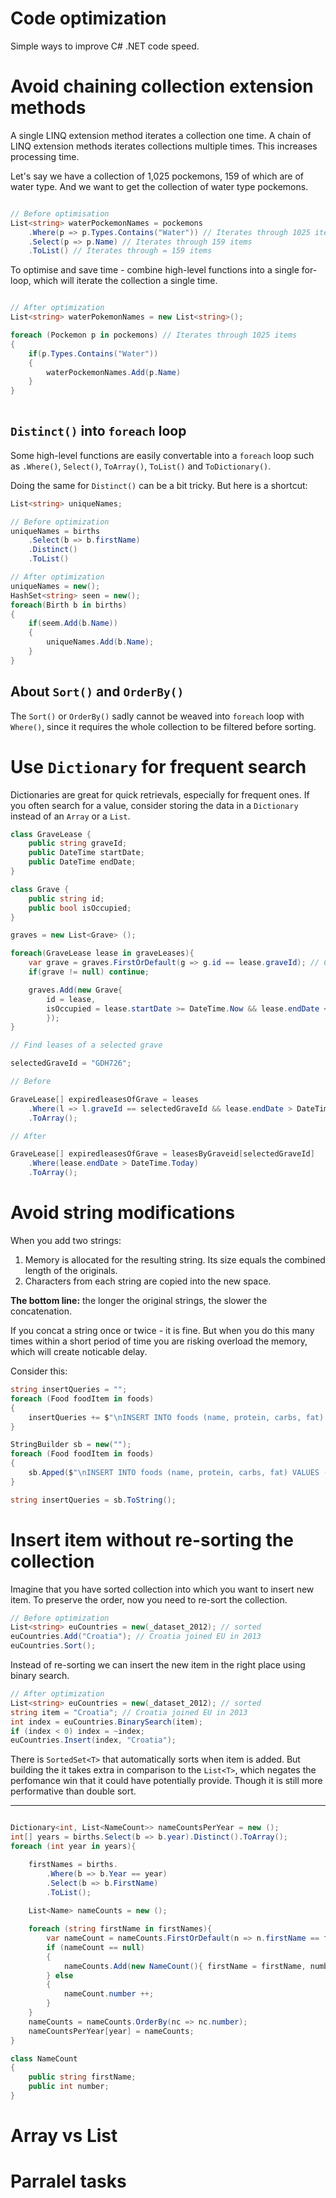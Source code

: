 # Code optimization

Simple ways to improve C# .NET code speed.

# Avoid chaining collection extension methods

A single LINQ extension method iterates a collection one time. A chain of LINQ extension methods iterates collections multiple times. This increases processing time. 

Let's say we have a collection of  1,025 pockemons, 159 of which are of water type. And we want to get the collection of water type pockemons.

```c#

// Before optimisation
List<string> waterPockemonNames = pockemons
    .Where(p => p.Types.Contains("Water")) // Iterates through 1025 items
    .Select(p => p.Name) // Iterates through 159 items
    .ToList() // Iterates through = 159 items

```
To optimise and save time - combine high-level functions into a single for-loop, which will iterate the collection a single time.



```c#

// After optimization
List<string> waterPokemonNames = new List<string>();

foreach (Pockemon p in pockemons) // Iterates through 1025 items
{
    if(p.Types.Contains("Water"))
    {
        waterPockemonNames.Add(p.Name)
    }
}
    
```

## `Distinct()` into `foreach` loop 

Some high-level functions are easily convertable into a `foreach` loop such as `.Where()`, `Select()`, `ToArray()`, `ToList()` and `ToDictionary()`.

Doing the same for `Distinct()` can be a bit tricky. But here is a shortcut:

```c#
List<string> uniqueNames;

// Before optimization
uniqueNames = births
    .Select(b => b.firstName)
    .Distinct()
    .ToList()

// After optimization
uniqueNames = new();
HashSet<string> seen = new();
foreach(Birth b in births)
{
    if(seem.Add(b.Name))
    {
        uniqueNames.Add(b.Name);
    }    
}
```

## About `Sort()` and `OrderBy()`

The `Sort()` or `OrderBy()` sadly cannot be weaved into `foreach` loop with `Where()`, since it requires the whole collection to be filtered before sorting.

# Use `Dictionary` for frequent search

Dictionaries are great for quick retrievals, especially for frequent ones. If you often search for a value, consider storing the data in a `Dictionary` instead of an `Array` or a `List`.

```c#
class GraveLease {
    public string graveId; 
    public DateTime startDate;
    public DateTime endDate;
} 

class Grave {
    public string id;
    public bool isOccupied;
}

graves = new List<Grave> ();

foreach(GraveLease lease in graveLeases){
    var grave = graves.FirstOrDefault(g => g.id == lease.graveId); // Can be optimised
    if(grave != null) continue;

    graves.Add(new Grave{ 
        id = lease,
        isOccupied = lease.startDate >= DateTime.Now && lease.endDate <= DateTime.Now,
        });
}

```


```c#
// Find leases of a selected grave

selectedGraveId = "GDH726";

// Before

GraveLease[] expiredleasesOfGrave = leases
    .Where(l => l.graveId == selectedGraveId && lease.endDate > DateTime.Today)
    .ToArray();

// After

GraveLease[] expiredleasesOfGrave = leasesByGraveid[selectedGraveId]
    .Where(lease.endDate > DateTime.Today)
    .ToArray();
```

# Avoid string modifications

When you add two strings:

1. Memory is allocated for the resulting string. Its size equals the combined length of the originals. 
2. Characters from each string are copied into the new space.

**The bottom line:** the longer the original strings, the slower the concatenation.

If you concat a string once or twice - it is fine. But when you do this many times within a short period of time you are risking overload the memory, which will create noticable delay.

Consider this:

```c#
string insertQueries = "";
foreach (Food foodItem in foods)
{
    insertQueries += $"\nINSERT INTO foods (name, protein, carbs, fat) VALUES ('{foodItem.name}', {foodItem.protein}, {foodItem.carbs}, {foodItem.fat});"
}
```
```c#
StringBuilder sb = new("");
foreach (Food foodItem in foods)
{
    sb.Apped($"\nINSERT INTO foods (name, protein, carbs, fat) VALUES ('{foodItem.name}', {foodItem.protein}, {foodItem.carbs}, {foodItem.fat});");
}

string insertQueries = sb.ToString();
```

# Insert item without re-sorting the collection

Imagine that you have sorted collection into which you want to insert new item. To preserve the order, now you need to re-sort the collection.

```c#
// Before optimization
List<string> euCountries = new(_dataset_2012); // sorted
euCountries.Add("Croatia"); // Croatia joined EU in 2013
euCountries.Sort();
```

Instead of re-sorting we can insert the new item in the right place using binary search.

```c#
// After optimization
List<string> euCountries = new(_dataset_2012); // sorted
string item = "Croatia"; // Croatia joined EU in 2013
int index = euCountries.BinarySearch(item);
if (index < 0) index = ~index;
euCountries.Insert(index, "Croatia");
```

There is `SortedSet<T>` that automatically sorts when item is added. But building the it takes extra in comparison to the `List<T>`, which negates the perfomance win that it could have potentially provide. Though it is still more performative than double sort.

---

```c#

Dictionary<int, List<NameCount>> nameCountsPerYear = new ();
int[] years = births.Select(b => b.year).Distinct().ToArray();
foreach (int year in years){

    firstNames = births.
        .Where(b => b.Year == year)
        .Select(b => b.FirstName)
        .ToList();
    
    List<Name> nameCounts = new ();

    foreach (string firstName in firstNames){
        var nameCount = nameCounts.FirstOrDefault(n => n.firstName == firstName);
        if (nameCount == null)
        {
            nameCounts.Add(new NameCount(){ firstName = firstName, number = 1 })
        } else
        {
            nameCount.number ++;
        }
    }
    nameCounts = nameCounts.OrderBy(nc => nc.number);
    nameCountsPerYear[year] = nameCounts;
}

class NameCount 
{
    public string firstName;
    public int number;
}

```

# Array vs List


# Parralel tasks